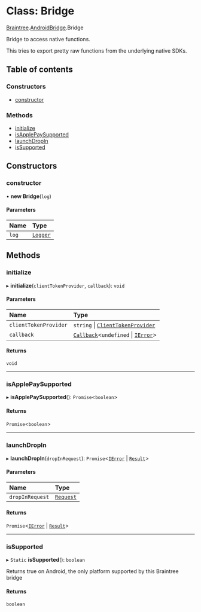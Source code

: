 # Class: Bridge

[Braintree](../modules/CdvPurchase.Braintree.md).[AndroidBridge](../modules/CdvPurchase.Braintree.AndroidBridge.md).Bridge

Bridge to access native functions.

This tries to export pretty raw functions from the underlying native SDKs.

## Table of contents

### Constructors

- [constructor](CdvPurchase.Braintree.AndroidBridge.Bridge.md#constructor)

### Methods

- [initialize](CdvPurchase.Braintree.AndroidBridge.Bridge.md#initialize)
- [isApplePaySupported](CdvPurchase.Braintree.AndroidBridge.Bridge.md#isapplepaysupported)
- [launchDropIn](CdvPurchase.Braintree.AndroidBridge.Bridge.md#launchdropin)
- [isSupported](CdvPurchase.Braintree.AndroidBridge.Bridge.md#issupported)

## Constructors

### constructor

• **new Bridge**(`log`)

#### Parameters

| Name | Type |
| :------ | :------ |
| `log` | [`Logger`](CdvPurchase.Logger.md) |

## Methods

### initialize

▸ **initialize**(`clientTokenProvider`, `callback`): `void`

#### Parameters

| Name | Type |
| :------ | :------ |
| `clientTokenProvider` | `string` \| [`ClientTokenProvider`](../modules/CdvPurchase.Braintree.AndroidBridge.md#clienttokenprovider) |
| `callback` | [`Callback`](../modules/CdvPurchase.md#callback)<`undefined` \| [`IError`](../interfaces/CdvPurchase.IError.md)\> |

#### Returns

`void`

___

### isApplePaySupported

▸ **isApplePaySupported**(): `Promise`<`boolean`\>

#### Returns

`Promise`<`boolean`\>

___

### launchDropIn

▸ **launchDropIn**(`dropInRequest`): `Promise`<[`IError`](../interfaces/CdvPurchase.IError.md) \| [`Result`](../interfaces/CdvPurchase.Braintree.DropIn.Result.md)\>

#### Parameters

| Name | Type |
| :------ | :------ |
| `dropInRequest` | [`Request`](../interfaces/CdvPurchase.Braintree.DropIn.Request.md) |

#### Returns

`Promise`<[`IError`](../interfaces/CdvPurchase.IError.md) \| [`Result`](../interfaces/CdvPurchase.Braintree.DropIn.Result.md)\>

___

### isSupported

▸ `Static` **isSupported**(): `boolean`

Returns true on Android, the only platform supported by this Braintree bridge

#### Returns

`boolean`
